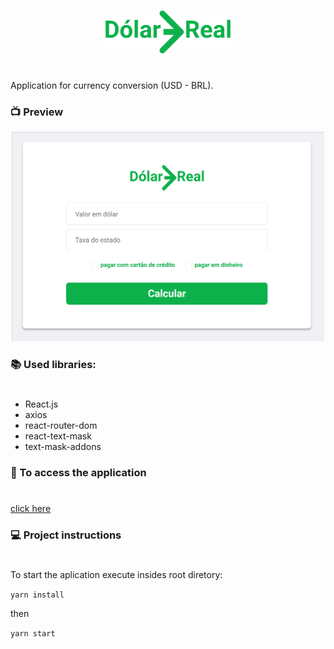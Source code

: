 <p align="center" style="margin-top=30px;">
  <img src="src/assets/logo.png" width="200">
</p>

#

Application for currency conversion (USD - BRL).

### :tv: Preview 

<p align="center">
  <img src="./app.gif" width="500">
</p>


### :books: Used libraries:
#
- React.js
- axios
- react-router-dom
- react-text-mask
- text-mask-addons

### :page_facing_up: To access the application
#

[click here](https://dolartoreal.netlify.com/)

### :computer: Project instructions
#
To start the aplication execute insides root diretory: 

`yarn install`

then

`yarn start`
